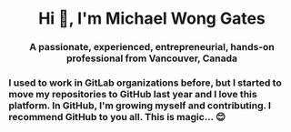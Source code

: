 <h1 align="center">Hi 👋, I'm Michael Wong Gates</h1>
<h3 align="center">A passionate, experienced, entrepreneurial, hands-on professional from Vancouver, Canada</h3>

<h3>I used to work in GitLab organizations before, but I started to move my repositories to GitHub last year and I love this platform. In GitHub, I'm growing myself and contributing. I recommend GitHub to you all. This is magic... 😊 </h3>
